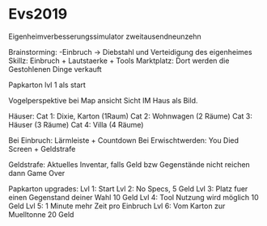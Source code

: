 # Evs2019
Eigenheimverbesserungssimulator zweitausendneunzehn


Brainstorming:
-Einbruch -> Diebstahl und Verteidigung des eigenheimes
Skillz: Einbruch + Lautstaerke + Tools
Marktplatz: Dort werden die Gestohlenen Dinge verkauft

Papkarton lvl 1 als start

Vogelperspektive bei Map ansicht
Sicht IM Haus als Bild.

Häuser:
Cat 1: Dixie, Karton (1Raum)
Cat 2: Wohnwagen (2 Räume)
Cat 3: Häuser (3 Räume)
Cat 4: Villa (4 Räume)


Bei Einbruch: Lärmleiste + Countdown
Bei Erwischtwerden: You Died Screen + Geldstrafe

Geldstrafe: Aktuelles Inventar, falls Geld bzw Gegenstände nicht reichen dann Game Over


Papkarton upgrades:
Lvl 1: Start
Lvl 2: No Specs, 5 Geld
Lvl 3: Platz fuer einen Gegenstand deiner Wahl 10 Geld
Lvl 4: Tool Nutzung wird möglich 10 Geld
Lvl 5: 1 Minute mehr Zeit pro Einbruch
Lvl 6: Vom Karton zur Muelltonne 20 Geld


